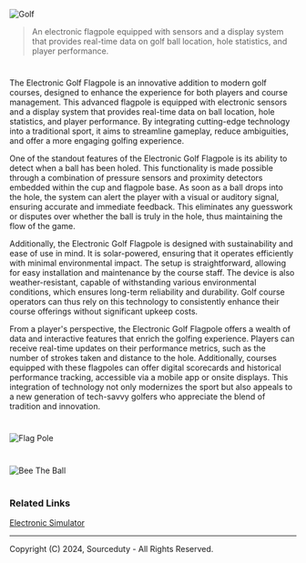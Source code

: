 ![Golf](https://github.com/user-attachments/assets/13f37e81-20cf-4960-8629-a2f0d25e43b7)

> An electronic flagpole equipped with sensors and a display system that provides real-time data on golf ball location, hole statistics, and player performance.

#

The Electronic Golf Flagpole is an innovative addition to modern golf courses, designed to enhance the experience for both players and course management. This advanced flagpole is equipped with electronic sensors and a display system that provides real-time data on ball location, hole statistics, and player performance. By integrating cutting-edge technology into a traditional sport, it aims to streamline gameplay, reduce ambiguities, and offer a more engaging golfing experience.

One of the standout features of the Electronic Golf Flagpole is its ability to detect when a ball has been holed. This functionality is made possible through a combination of pressure sensors and proximity detectors embedded within the cup and flagpole base. As soon as a ball drops into the hole, the system can alert the player with a visual or auditory signal, ensuring accurate and immediate feedback. This eliminates any guesswork or disputes over whether the ball is truly in the hole, thus maintaining the flow of the game.

Additionally, the Electronic Golf Flagpole is designed with sustainability and ease of use in mind. It is solar-powered, ensuring that it operates efficiently with minimal environmental impact. The setup is straightforward, allowing for easy installation and maintenance by the course staff. The device is also weather-resistant, capable of withstanding various environmental conditions, which ensures long-term reliability and durability. Golf course operators can thus rely on this technology to consistently enhance their course offerings without significant upkeep costs.

From a player's perspective, the Electronic Golf Flagpole offers a wealth of data and interactive features that enrich the golfing experience. Players can receive real-time updates on their performance metrics, such as the number of strokes taken and distance to the hole. Additionally, courses equipped with these flagpoles can offer digital scorecards and historical performance tracking, accessible via a mobile app or onsite displays. This integration of technology not only modernizes the sport but also appeals to a new generation of tech-savvy golfers who appreciate the blend of tradition and innovation.

#
![Flag Pole](https://github.com/user-attachments/assets/55430362-5f65-4c7d-b675-c17a2eb19e8a)
#
![Bee The Ball](https://github.com/user-attachments/assets/70ded768-cc88-4378-8a33-f811652a4829)

#
### Related Links

[Electronic Simulator](https://github.com/sourceduty/Electronic_Simulator)

***
Copyright (C) 2024, Sourceduty - All Rights Reserved.
